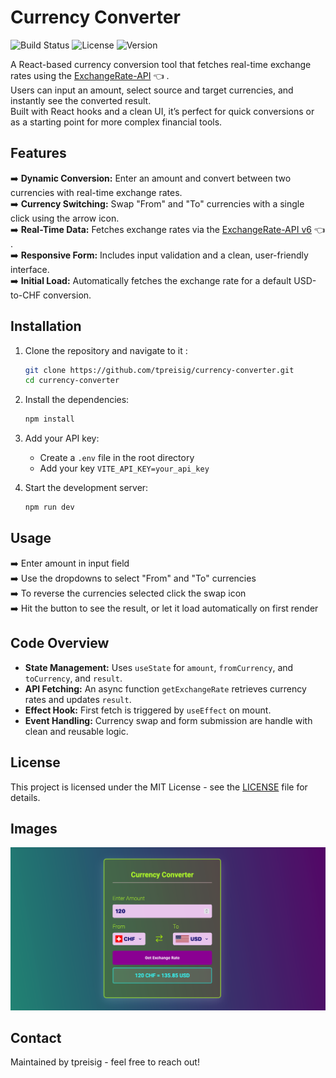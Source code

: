 # Currency Converter

![Build Status](https://img.shields.io/badge/build-passing-brightgreen)
![License](https://img.shields.io/badge/license-MIT-blue.svg)
![Version](https://img.shields.io/badge/version-1.0.0-orange)

A React-based currency conversion tool that fetches real-time exchange rates using the [ExchangeRate-API](https://www.exchangerate-api.com) 👈 .\
Users can input an amount, select source and target currencies, and instantly see the converted result.\
Built with React hooks and a clean UI, it’s perfect for quick conversions or as a starting point for more complex financial tools.

## Features

➡️ **Dynamic Conversion:** Enter an amount and convert between two currencies with real-time exchange rates.\
➡️ **Currency Switching:** Swap "From" and "To" currencies with a single click using the arrow icon.\
➡️ **Real-Time Data:** Fetches exchange rates via the [ExchangeRate-API v6](https://www.exchangerate-api.com) 👈 .\
➡️ **Responsive Form:** Includes input validation and a clean, user-friendly interface.\
➡️ **Initial Load:** Automatically fetches the exchange rate for a default USD-to-CHF conversion.

## Installation

1. Clone the repository and navigate to it :

   ```bash
   git clone https://github.com/tpreisig/currency-converter.git
   cd currency-converter
   ```

2. Install the dependencies:

   ```bash
   npm install
   ```

3. Add your API key:
   - Create a `.env` file in the root directory
   - Add your key `VITE_API_KEY=your_api_key`
  
4. Start the development server:

   ```bash
   npm run dev
   ```

## Usage

➡️ Enter amount in input field\
➡️ Use the dropdowns to select "From" and "To" currencies\
➡️ To reverse the currencies selected click the swap icon\
➡️ Hit the button to see the result, or let it load automatically on first render

## Code Overview

- **State Management:** Uses `useState` for `amount`, `fromCurrency`, and `toCurrency`, and `result`.
- **API Fetching:** An async function `getExchangeRate` retrieves currency rates and updates `result`.
- **Effect Hook:** First fetch is triggered by `useEffect` on mount.
- **Event Handling:** Currency swap and form submission are handle with clean and reusable logic.

## License

This project is licensed under the MIT License - see the [LICENSE](LICENSE) file for details.


## Images

![Screenshot](images/currency.png)

## Contact

Maintained by tpreisig - feel free to reach out!



